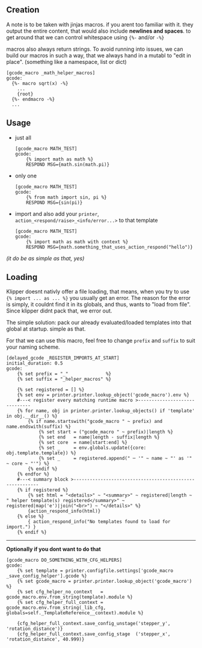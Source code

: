 ## Creation
A note is to be taken with jinjas macros. if you arent too familiar with it. they output the entire content, that would also include **newlines and spaces**.
to get around that we can control whitespace using `{%-` and/or `-%}`

macros also always return strings. 
To avoid running into issues, we can build our macros in such a way, that we always hand in a mutabl to "edit in place". 
(something like a namespace, list or dict)
```nunjucks
[gcode_macro _math_helper_macros]
gcode:
  {%- macro sqrt(x) -%}
    ...
    {root}
  {%- endmacro -%}
  ...
```


## Usage
- just all
  ```nunjucks
  [gcode_macro MATH_TEST]
  gcode:
      {% import math as math %}
      RESPOND MSG={math.sin(math.pi)}
  ```
- only one
  ```nunjucks
  [gcode_macro MATH_TEST]
  gcode:
      {% from math import sin, pi %}
      RESPOND MSG={sin(pi)}
  ```
- import and also add your `printer`, `action_<respond/raise>_<info/error...>` to that template
  ```nunjucks
  [gcode_macro MATH_TEST]
  gcode:
      {% import math as math with context %}
      RESPOND MSG={math.something_that_uses_action_respond("hello")}
  ```
*(it do be as simple as that, yes)*

## Loading
Klipper doesnt nativly offer a file loading, that means, when you try to use `{% import ... as ... %}` you usually get an error.
The reason for the error is simply, it couldnt find it in its globals, and thus, wants to "load from file". Since klipper didnt pack that, we error out.

The simple solution: pack our already evaluated/loaded templates into that global at startup. simple as that.


For that we can use this macro, feel free to change `prefix` and `suffix` to suit your naming scheme.
```nunjucks
[delayed_gcode _REGISTER_IMPORTS_AT_START]
initial_duration: 0.5
gcode:
    {% set prefix = "_"              %}
    {% set suffix = "_helper_macros" %}

    {% set registered = [] %}
    {% set env = printer.printer.lookup_object('gcode_macro').env %}
    #---< register every matching runtime macro >------------------------------
    {% for name, obj in printer.printer.lookup_objects() if 'template' in obj.__dir__() %}
        {% if name.startswith("gcode_macro " ~ prefix) and name.endswith(suffix) %}
            {% set start = ("gcode_macro " ~ prefix)|length %}
            {% set end   = name|length - suffix|length %}
            {% set core  = name[start:end] %}
            {% set _     = env.globals.update({core: obj.template.template}) %}
            {% set _     = registered.append(" ─ '" ~ name ~ "' as '" ~ core ~ "'") %}
        {% endif %}
    {% endfor %}
    #---< summary block >---------------------------------------------------------
    {% if registered %}
        {% set html = "<details>" ~ "<summary>" ~ registered|length ~ " helper template(s) registered</summary>" ~ registered|map('e')|join("<br>") ~ "</details>" %}
        {action_respond_info(html)}
    {% else %}
        { action_respond_info("No templates found to load for import.") }
    {% endif %}

```


---

**Optionally if you dont want to do that**
```nunjucks
[gcode_macro DO_SOMETHING_WITH_CFG_HELPERS]
gcode:
    {% set template = printer.configfile.settings['gcode_macro _save_config_helper'].gcode %}
    {% set gcode_macro = printer.printer.lookup_object('gcode_macro') %}
    {% set cfg_helper_no_context   = gcode_macro.env.from_string(template).module %}
    {% set cfg_helper_full_context = gcode_macro.env.from_string(_lib_cfg, globals=self._TemplateReference__context).module %}

    {cfg_helper_full_context.save_config_unstage('stepper_y', 'rotation_distance')}
    {cfg_helper_full_context.save_config_stage  ('stepper_x', 'rotation_distance', 40.999)}
```
